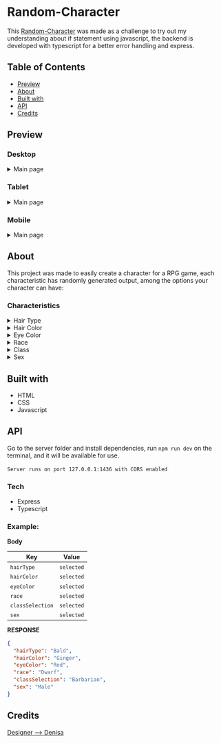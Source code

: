 # Random-Character

This [Random-Character](https://github.com/IgorDGomes/Random-Character) was made as a challenge to try out my understanding about if statement using javascript, the backend is developed with typescript for a better error handling and express.


## Table of Contents

- [Preview](#preview)
- [About](#about)
- [Built with](#built-with)
- [API](#api)
- [Credits](#credits)


## Preview

### Desktop

<details>
<summary>Main page</summary>

[![Desktop Preview](./assets/Desktop_Preview.png)](https://igordgomes.github.io/Random-Character/)

</details>

### Tablet

<details>
<summary>Main page</summary>

[![Tablet Preview](./assets/Tablet_Preview.png)](https://igordgomes.github.io/Random-Character/)

</details>

### Mobile

<details>
<summary>Main page</summary>

[![Phone Preview](./assets/Mobile_Preview.png)](https://igordgomes.github.io/Random-Character/)

</details>

## About

This project was made to easily create a character for a RPG game, each characteristic has randomly generated output, among the options your character can have:

### Characteristics

<details>
<summary>Hair Type</summary>

---

  - Curly

  - Wavy

  - Straight

  - Bald
</details>

<details>
<summary>Hair Color</summary>

---

  - Black

  - Brown

  - Blonde

  - White

  - Ginger
</details>

<details>
<summary>Eye Color</summary>

---

  - Black

  - Blue

  - Green

  - Grey

  - Purple

  - Red

  - White

  - Brown

  - Yellow

  - Pink

  - Orange
</details>

<details>
<summary>Race</summary>

---

  - Elf

  - Human

  - Orc

  - Dwarf

  - Night Elf

  - DragonBorn

  - Fairy

  - Goblin

  - Half
</details>

<details>
<summary>Class</summary>

---

  - Soldier

  - Knight

  - Barbarian

  - Paladin

  - Black Mage

  - White Mage

  - Red Mage

  - Rogue

  - Archer

  - Engineer

  - Fighter

  - Summoner

  - Tamer

  - No Class

  - 2 random classes

  - 3 random classes

  - 2 classes of your choice

  - 3 classes of your choice

  - ?
</details>

<details>
<summary>Sex</summary>

---

  - Male

  - Female
</details>


## Built with

- HTML
- CSS
- Javascript


## API

Go to the server folder and install dependencies, run `npm run dev` on the terminal, and it will be available for use.

`Server runs on port 127.0.0.1:1436 with CORS enabled`

### Tech

- Express
- Typescript

### Example:

**Body**

| Key                  | Value         
|----------------------|----------------------
| `hairType`           | `selected`
| `hairColor`          | `selected`
| `eyeColor`           | `selected`
| `race`               | `selected`
| `classSelection`     | `selected`
| `sex`                | `selected`


**RESPONSE**

```json
{
  "hairType": "Bald",
  "hairColor": "Ginger",
  "eyeColor": "Red",
  "race": "Dwarf",
  "classSelection": "Barbarian",
  "sex": "Male"
}
```


## Credits

[Designer --> Denisa](https://dribbble.com/DenTg)